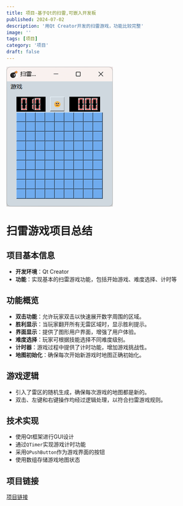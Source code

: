 ```yaml
---
title: 项目-基于Qt的扫雷,可嵌入开发板
published: 2024-07-02
description: '用Qt Creator开发的扫雷游戏，功能比较完整'
image: ''
tags: [项目]
category: '项目'
draft: false 
---
```


![扫雷游戏](images/saolei.png)

# 扫雷游戏项目总结

## 项目基本信息
- **开发环境**：Qt Creator
- **功能**：实现基本的扫雷游戏功能，包括开始游戏、难度选择、计时等

## 功能概览
- **双击功能**：允许玩家双击以快速展开数字周围的区域。
- **胜利显示**：当玩家翻开所有无雷区域时，显示胜利提示。
- **界面显示**：提供了图形用户界面，增强了用户体验。
- **难度选择**：玩家可根据技能选择不同难度级别。
- **计时器**：游戏过程中提供了计时功能，增加游戏挑战性。
- **地图初始化**：确保每次开始新游戏时地图正确初始化。

## 游戏逻辑
- 引入了雷区的随机生成，确保每次游戏的地图都是新的。
- 双击、左键和右键操作均经过逻辑处理，以符合扫雷游戏规则。

## 技术实现
- 使用Qt框架进行GUI设计
- 通过`QTimer`实现游戏计时功能
- 采用`QPushButton`作为游戏界面的按钮
- 使用数组存储游戏地图状态

## 项目链接
[项目链接](https://github.com/2535521265/qt-mine)


